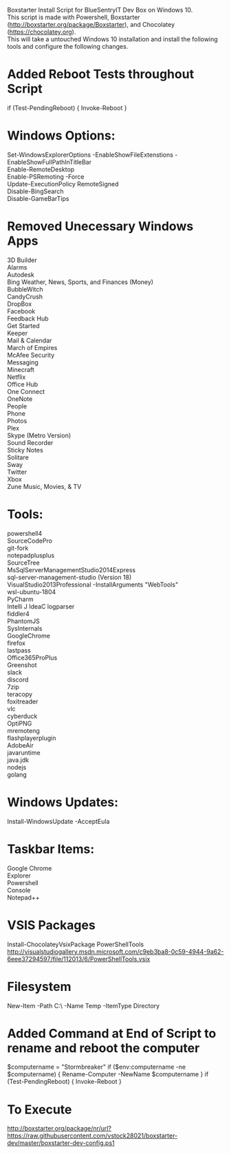 Boxstarter Install Script for BlueSentryIT Dev Box on Windows 10.  
This script is made with Powershell, Boxstarter (http://boxstarter.org/package/Boxstarter), and Chocolatey (https://chocolatey.org).  
This will take a untouched Windows 10 installation and install the following tools and configure the following changes.  

# Added Reboot Tests throughout Script
if (Test-PendingReboot) { Invoke-Reboot }  

# Windows Options:
Set-WindowsExplorerOptions -EnableShowFileExtenstions -EnableShowFullPathInTitleBar<br>
Enable-RemoteDesktop  
Enable-PSRemoting -Force  
Update-ExecutionPolicy RemoteSigned  
Disable-BingSearch  
Disable-GameBarTips 

# Removed Unecessary Windows Apps
3D Builder  
Alarms  
Autodesk  
Bing Weather, News, Sports, and Finances (Money)  
BubbleWitch  
CandyCrush  
DropBox  
Facebook  
Feedback Hub  
Get Started  
Keeper  
Mail & Calendar  
March of Empires  
McAfee Security  
Messaging  
Minecraft  
Netflix  
Office Hub  
One Connect  
OneNote  
People  
Phone  
Photos  
Plex  
Skype (Metro Version)  
Sound Recorder  
Sticky Notes  
Solitare  
Sway  
Twitter  
Xbox  
Zune Music, Movies, & TV  

# Tools:
powershell4  
SourceCodePro  
git-fork  
notepadplusplus  
SourceTree  
MsSqlServerManagementStudio2014Express  
sql-server-management-studio (Version 18)  
VisualStudio2013Professional -InstallArguments "WebTools"  
wsl-ubuntu-1804  
PyCharm  
Intelli J IdeaC
logparser  
fiddler4  
PhantomJS  
SysInternals  
GoogleChrome  
firefox  
lastpass  
Office365ProPlus  
Greenshot  
slack  
discord  
7zip  
teracopy  
foxitreader  
vlc  
cyberduck  
OptiPNG  
mremoteng  
flashplayerplugin  
AdobeAir  
javaruntime  
java.jdk  
nodejs  
golang  

# Windows Updates:  
Install-WindowsUpdate -AcceptEula

# Taskbar Items:  
Google Chrome  
Explorer  
Powershell  
Console  
Notepad++  

# VSIS Packages
Install-ChocolateyVsixPackage PowerShellTools http://visualstudiogallery.msdn.microsoft.com/c9eb3ba8-0c59-4944-9a62-6eee37294597/file/112013/6/PowerShellTools.vsix

# Filesystem
New-Item -Path C:\ -Name Temp -ItemType Directory

# Added Command at End of Script to rename and reboot the computer
$computername = "Stormbreaker"
if ($env:computername -ne $computername) {
	Rename-Computer -NewName $computername
}
if (Test-PendingReboot) { Invoke-Reboot }

# To Execute
http://boxstarter.org/package/nr/url?https://raw.githubusercontent.com/vstock28021/boxstarter-dev/master/boxstarter-dev-config.ps1
